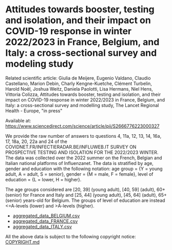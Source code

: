 # Attitudes towards booster, testing and isolation, and their impact on COVID-19 response in winter 2022/2023 in France, Belgium, and Italy: a cross-sectional survey and modeling study

Related scientific article: Giulia de Meijere, Eugenio Valdano, Claudio Castellano, Marion Debin, Charly Kengne-Kuetche, Clément Turbelin, Harold Noël, Joshua Weitz, Daniela Paolotti, Lisa Hermans, Niel Hens, Vittoria Colizza, Attitudes towards booster, testing and isolation, and their impact on COVID-19 response in winter 2022/2023 in France, Belgium, and Italy: a cross-sectional survey and modelling study, The Lancet Regional Health - Europe, "in press"

Available at: https://www.sciencedirect.com/science/article/pii/S2666776223000327

We provide the raw number of answers to questions 4, 11a, 12, 13, 14, 16a, 17, 18a, 20, 22a and 24 of the COVIDNET.FR/INFECTIERADAR.BE/INFLUWEB.IT SURVEY ON PROSPECTIVE TESTING AND ISOLATION FOR THE 2022/2023 WINTER. The data was collected over the 2022 summer on the French, Belgian and Italian national platforms of Influenzanet.
The data is stratified by age, gender and education with the following notation: 
age group = {Y = young adult, A = adult, S = senior}, 
gender = {M = male, F = female}, 
level of education = {L = lower, H = higher}.

The age groups considered are [20, 39] (young adult), [40, 59] (adult), 60+ (senior) for France and Italy and [25, 44] (young adult), [45, 64] (adult), 65+ (senior) years-old for Belgium. The groups of level of education are instead <=A-levels (lower) and >A-levels (higher).

- [aggregated_data_BELGIUM.csv](data/aggregated_data_BELGIUM.csv)
- [aggregated_data_FRANCE.csv](data/aggregated_data_FRANCE.csv)
- [aggregated_data_ITALY.csv](data/aggregated_data_ITALY.csv)

All the above data is subject to the following copyright notice: [COPYRIGHT.md](data/COPYRIGHT.md)
